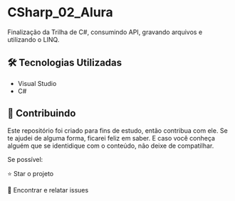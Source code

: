 # CSharp_02_Alura
Finalização da Trilha de C#, consumindo API, gravando arquivos e utilizando o LINQ.

<h2>🛠 Tecnologias Utilizadas</h2>

<ul>
    <li>Visual Studio</li>
    <li>C#</li>
</ul>

<h2> 🤝 Contribuindo </h2>

Este repositório foi criado para fins de estudo, então contribua com ele.
Se te ajudei de alguma forma, ficarei feliz em saber. E caso você conheça alguém que se identidique com o conteúdo, não deixe de compatilhar.

Se possível:

⭐️  Star o projeto

🐛 Encontrar e relatar issues

